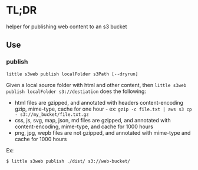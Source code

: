# TL;DR

helper for publishing web content to an s3 bucket

## Use

### publish

```
little s3web publish localFolder s3Path [--dryrun]
```

Given a local source folder with html and other content, then `little s3web publish localFolder s3://destiation` does the following:
* html files are gzipped, and annotated with headers content-encoding gzip, mime-type, cache for one hour - ex: `gzip -c file.txt | aws s3 cp - s3://my_bucket/file.txt.gz`
* css, js, svg, map, json, md files are gzipped, and annotated with content-encoding, mime-type, and cache for 1000 hours
* png, jpg, wepb files are not gzipped, and annotated with mime-type and cache for 1000 hours

Ex:
```
$ little s3web publish ./dist/ s3://web-bucket/
```
